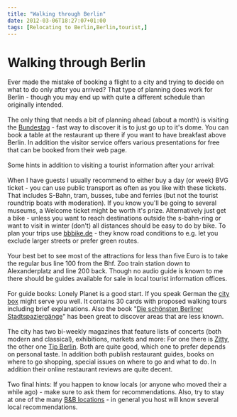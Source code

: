 ```yaml
---
title: "Walking through Berlin"
date: 2012-03-06T18:27:07+01:00
tags: [Relocating to Berlin,Berlin,tourist,]
---
```


# Walking through Berlin


Ever made the mistake of booking a flight to a city and trying to decide on what to do only after you arrived? That 
type of planning does work for Berlin - though you may end up with quite a different schedule than originally 
intended.<br><br>The only thing that needs a bit of planning ahead (about a month) is visiting the <a 
href="http://www.bundestag.de/htdocs_e/index.html">Bundestag</a> - fast way to discover it is to just go up to it's 
dome. You can book a table at the restaurant up there if you want to have breakfast above Berlin. In addition the 
visitor service offers various presentations for free that can be booked from their web page.<br><br>Some hints in 
addition to visiting a tourist information after your arrival:<br><br>When I have guests I usually recommend to either 
buy a day (or week) BVG ticket - you can use public transport as often as you like with these tickets. That includes 
S-Bahn, tram, busses, tube and ferries (but not the tourist roundtrip boats with moderation). If you know you'll be 
going to several museums, a Welcome ticket might be worth it's prize. Alternatively just get a bike - unless you want 
to reach destinations outside the s-bahn-ring or want to visit in winter (don't) all distances should be easy to do by 
bike. To plan your trips use <a href="http://bbbike.de/cgi-bin/bbbike.cgi">bbbike.de</a> - they know road conditions to 
e.g. let you exclude larger streets or prefer green routes.<br><br>Your best bet to see most of the attractions for 
less than five Euro is to take the regular bus line 100 from the Bhf. Zoo train station down to Alexanderplatz and line 
200 back. Though no audio guide is known to me there should be guides available for sale in local tourist information 
offices.<br><br>For guide books: Lonely Planet is a good start. If you speak German the <a 
href="http://www.amazon.de/Polyglott-city-box-Berlin-Adressen/dp/3493601816/ref=sr_1_sc_1?ie=UTF8&qid=1326484044&sr=8-1-
spell">city box</a> might serve you well. It contains 30 cards with proposed walking tours including brief 
explanations. Also the book "<a 
href="http://www.amazon.de/Die-sch%C3%B6nsten-Berliner-Stadtspazierg%C3%A4nge-pulsierendes/dp/3765454427/ref=sr_1_1?ie=U
TF8&qid=1326482897&sr=8-1">Die schönsten Berliner Stadtspaziergänge</a>" has been great to discover areas that are less 
known. <br><br>The city has two bi-weekly magazines that feature lists of concerts (both modern and classical), 
exhibitions, markets and more: For one there is <a href="http://www.zitty.de/">Zitty</a>, the other one <a 
href="http://www.tip-berlin.de/">Tip Berlin</a>. Both are quite good, which one to prefer depends on personal taste. In 
addition both publish restaurant guides, books on where to go shopping, special issues on where to go and what to do. 
In addition their online restaurant reviews are quite decent.<br><br>Two final hints: If you happen to know locals (or 
anyone who moved their a while ago) - make sure to ask them for recommendations. Also, try to stay at one of the many 
<a href="http://www.123berlinzimmer.de/">B&B locations</a> - in general you host will know several local 
recommendations.
